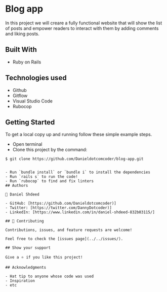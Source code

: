 # Blog app

In this project we will creare a fully functional website that will show the list of posts and empower readers to interact with them by adding comments and liking posts.

## Built With
- Ruby on Rails

## Technologies used
- Github
- Gitflow
- Visual Studio Code
- Rubocop

## Getting Started

To get a local copy up and running follow these simple example steps.
- Open terminal
- Clone this project by the command: 

```
$ git clone https://github.com/Danieldotcomcoder/blog-app.git


- Run `bundle install` or `bundle i` to install the dependencies
- Run `rails s` to run the code!
- Run `rubocop` to find and fix linters
## Authors

👤 Daniel Shdeed

- GitHub: [https://github.com/Danieldotcomcoder)]
- Twitter: [https://twitter.com/DannyDotcoder)]
- LinkedIn: [https://www.linkedin.com/in/daniel-shdeed-832b03115/]

## 🤝 Contributing

Contributions, issues, and feature requests are welcome!

Feel free to check the [issues page](../../issues/).

## Show your support

Give a ⭐️ if you like this project!

## Acknowledgments

- Hat tip to anyone whose code was used
- Inspiration
- etc